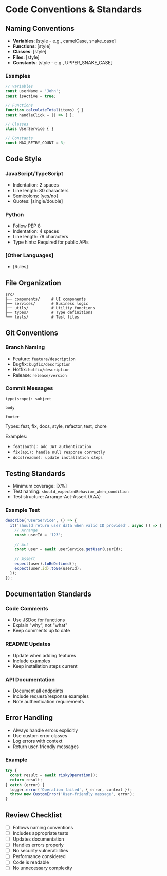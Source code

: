 # Code Conventions & Standards

## Naming Conventions
- **Variables**: [style - e.g., camelCase, snake_case]
- **Functions**: [style]
- **Classes**: [style]
- **Files**: [style]
- **Constants**: [style - e.g., UPPER_SNAKE_CASE]

### Examples
```javascript
// Variables
const userName = 'John';
const isActive = true;

// Functions
function calculateTotal(items) { }
const handleClick = () => { };

// Classes
class UserService { }

// Constants
const MAX_RETRY_COUNT = 3;
```

## Code Style
### JavaScript/TypeScript
- Indentation: 2 spaces
- Line length: 80 characters
- Semicolons: [yes/no]
- Quotes: [single/double]

### Python
- Follow PEP 8
- Indentation: 4 spaces
- Line length: 79 characters
- Type hints: Required for public APIs

### [Other Languages]
- [Rules]

## File Organization
```
src/
├── components/     # UI components
├── services/       # Business logic
├── utils/          # Utility functions
├── types/          # Type definitions
└── tests/          # Test files
```

## Git Conventions
### Branch Naming
- Feature: `feature/description`
- Bugfix: `bugfix/description`
- Hotfix: `hotfix/description`
- Release: `release/version`

### Commit Messages
```
type(scope): subject

body

footer
```

Types: feat, fix, docs, style, refactor, test, chore

Examples:
- `feat(auth): add JWT authentication`
- `fix(api): handle null response correctly`
- `docs(readme): update installation steps`

## Testing Standards
- Minimum coverage: [X%]
- Test naming: `should_expectedBehavior_when_condition`
- Test structure: Arrange-Act-Assert (AAA)

### Example Test
```javascript
describe('UserService', () => {
  it('should return user data when valid ID provided', async () => {
    // Arrange
    const userId = '123';
    
    // Act
    const user = await userService.getUser(userId);
    
    // Assert
    expect(user).toBeDefined();
    expect(user.id).toBe(userId);
  });
});
```

## Documentation Standards
### Code Comments
- Use JSDoc for functions
- Explain "why", not "what"
- Keep comments up to date

### README Updates
- Update when adding features
- Include examples
- Keep installation steps current

### API Documentation
- Document all endpoints
- Include request/response examples
- Note authentication requirements

## Error Handling
- Always handle errors explicitly
- Use custom error classes
- Log errors with context
- Return user-friendly messages

### Example
```javascript
try {
  const result = await riskyOperation();
  return result;
} catch (error) {
  logger.error('Operation failed', { error, context });
  throw new CustomError('User-friendly message', error);
}
```

## Review Checklist
- [ ] Follows naming conventions
- [ ] Includes appropriate tests
- [ ] Updates documentation
- [ ] Handles errors properly
- [ ] No security vulnerabilities
- [ ] Performance considered
- [ ] Code is readable
- [ ] No unnecessary complexity